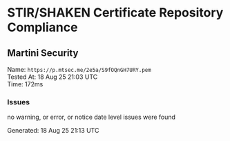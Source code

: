 # STIR/SHAKEN Certificate Repository Compliance

## Martini Security

Name: `https://p.mtsec.me/2e5a/S9fOQnGH7URY.pem`\
Tested At: 18 Aug 25 21:03 UTC\
Time: 172ms

### Issues

no warning, or error, or notice date level issues were found

Generated: 18 Aug 25 21:13 UTC